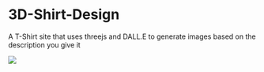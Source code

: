 ﻿# 3D-Shirt-Design

A T-Shirt site that uses threejs and DALL.E to generate images based on the description you give it 


![](https://github.com/0x07xxs/3D-Shirt-Design/blob/main/ShirtSample.gif)
